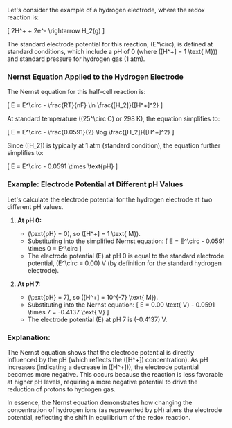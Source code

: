 
Let's consider the example of a hydrogen electrode, where the redox reaction is:

\[ 2H^+ + 2e^- \rightarrow H_2(g) \]

The standard electrode potential for this reaction, \(E^\circ\), is defined at standard conditions, which include a pH of 0 (where \([H^+] = 1 \text{ M}\)) and standard pressure for hydrogen gas (1 atm).

### Nernst Equation Applied to the Hydrogen Electrode
The Nernst equation for this half-cell reaction is:

\[
E = E^\circ - \frac{RT}{nF} \ln \frac{[H_2]}{[H^+]^2}
\]

At standard temperature (\(25^\circ C\) or 298 K), the equation simplifies to:

\[
E = E^\circ - \frac{0.0591}{2} \log \frac{[H_2]}{[H^+]^2}
\]

Since \([H_2]\) is typically at 1 atm (standard condition), the equation further simplifies to:

\[
E = E^\circ - 0.0591 \times \text{pH}
\]

### Example: Electrode Potential at Different pH Values
Let's calculate the electrode potential for the hydrogen electrode at two different pH values.

1. **At pH 0:**
   - \(\text{pH} = 0\), so \([H^+] = 1 \text{ M}\).
   - Substituting into the simplified Nernst equation:
     \[
     E = E^\circ - 0.0591 \times 0 = E^\circ
     \]
   - The electrode potential \(E\) at pH 0 is equal to the standard electrode potential, \(E^\circ = 0.00\) V (by definition for the standard hydrogen electrode).

2. **At pH 7:**
   - \(\text{pH} = 7\), so \([H^+] = 10^{-7} \text{ M}\).
   - Substituting into the Nernst equation:
     \[
     E = 0.00 \text{ V} - 0.0591 \times 7 = -0.4137 \text{ V}
     \]
   - The electrode potential \(E\) at pH 7 is \(-0.4137\) V.

### Explanation:
The Nernst equation shows that the electrode potential is directly influenced by the pH (which reflects the \([H^+]\) concentration). As pH increases (indicating a decrease in \([H^+]\)), the electrode potential becomes more negative. This occurs because the reaction is less favorable at higher pH levels, requiring a more negative potential to drive the reduction of protons to hydrogen gas.

In essence, the Nernst equation demonstrates how changing the concentration of hydrogen ions (as represented by pH) alters the electrode potential, reflecting the shift in equilibrium of the redox reaction.